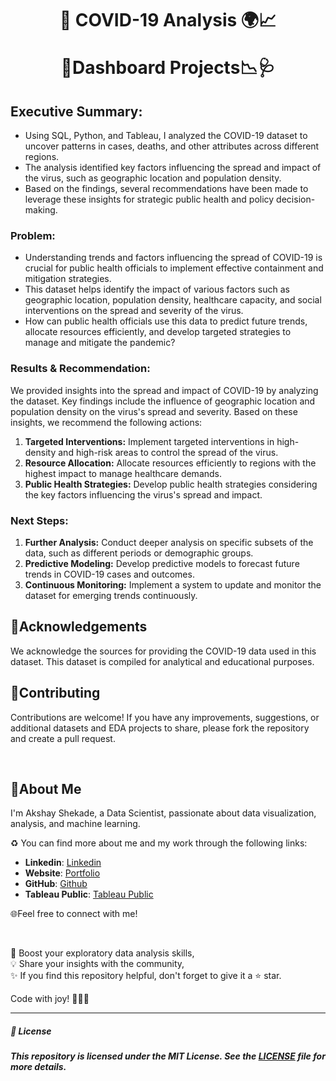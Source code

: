 <h1 align="center">
🦠 COVID-19 Analysis  🌍📈
  
🎯Dashboard Projects📉🩺
</h1>

## Executive Summary:

- Using SQL, Python, and Tableau, I analyzed the COVID-19 dataset to uncover patterns in cases, deaths, and other attributes across different regions. 
- The analysis identified key factors influencing the spread and impact of the virus, such as geographic location and population density. 
- Based on the findings, several recommendations have been made to leverage these insights for strategic public health and policy decision-making.

### Problem:

- Understanding trends and factors influencing the spread of COVID-19 is crucial for public health officials to implement effective containment and mitigation strategies. 
- This dataset helps identify the impact of various factors such as geographic location, population density, healthcare capacity, and social interventions on the spread and severity of the virus. 
- How can public health officials use this data to predict future trends, allocate resources efficiently, and develop targeted strategies to manage and mitigate the pandemic?


### Results & Recommendation:

We provided insights into the spread and impact of COVID-19 by analyzing the dataset. 
Key findings include the influence of geographic location and population density on the virus's spread and severity. 
Based on these insights, we recommend the following actions:

1. **Targeted Interventions:** Implement targeted interventions in high-density and high-risk areas to control the spread of the virus.
2. **Resource Allocation:** Allocate resources efficiently to regions with the highest impact to manage healthcare demands.
3. **Public Health Strategies:** Develop public health strategies considering the key factors influencing the virus's spread and impact.

### Next Steps:

1. **Further Analysis:** Conduct deeper analysis on specific subsets of the data, such as different periods or demographic groups.
2. **Predictive Modeling:** Develop predictive models to forecast future trends in COVID-19 cases and outcomes.
3. **Continuous Monitoring:** Implement a system to update and monitor the dataset for emerging trends continuously.


## 📍Acknowledgements

We acknowledge the sources for providing the COVID-19 data used in this dataset. 
This dataset is compiled for analytical and educational purposes.

## 🤝Contributing

Contributions are welcome! If you have any improvements, suggestions, or additional datasets and EDA projects to share, please fork the repository and create a pull request.

<br>

## 🌱About Me 

I'm Akshay Shekade, a Data Scientist, passionate about data visualization, analysis, and machine learning. 

♻️ You can find more about me and my work through the following links:

- **Linkedin**: [Linkedin](https://www.linkedin.com/in/akshay-shekade-a225a8135/?trk=opento_sprofile_topcard)
- **Website**: [Portfolio](https://akshayshekade.github.io/)
- **GitHub**: [Github](https://github.com/AkshayShekade)
- **Tableau Public**: [Tableau Public](https://public.tableau.com/app/profile/akshay.shekade/vizzes)

🌐Feel free to connect with me!

<br>

🎯 Boost your exploratory data analysis skills,<br>
💡 Share your insights with the community,<br>
✨ If you find this repository helpful, don't forget to give it a ⭐ star.<br>

Code with joy! 👩‍💻✨

---



##### 📜 License

##### This repository is licensed under the MIT License. See the [LICENSE](LICENSE) file for more details.
